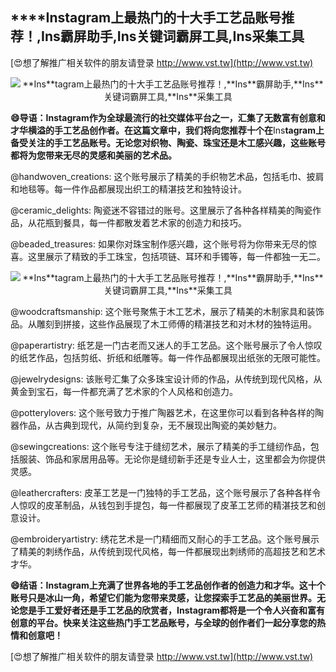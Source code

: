 ## ****Ins**tagram上最热门的十大手工艺品账号推荐！,**Ins**霸屏助手,**Ins**关键词霸屏工具,**Ins**采集工具**

[😍想了解推广相关软件的朋友请登录 http://www.vst.tw](http://www.vst.tw)

 <center><img src="https://vst.tw/MP4/tuiguang/png/4.png" alt="**Ins**tagram上最热门的十大手工艺品账号推荐！,**Ins**霸屏助手,**Ins**关键词霸屏工具,**Ins**采集工具"></center>

**😄导语：**Ins**tagram作为全球最流行的社交媒体平台之一，汇集了无数富有创意和才华横溢的手工艺品创作者。在这篇文章中，我们将向您推荐十个在**Ins**tagram上备受关注的手工艺品账号。无论您对织物、陶瓷、珠宝还是木工感兴趣，这些账号都将为您带来无尽的灵感和美丽的艺术品。**

@handwoven_creations: 这个账号展示了精美的手织物艺术品，包括毛巾、披肩和地毯等。每一件作品都展现出织工的精湛技艺和独特设计。

@ceramic_delights: 陶瓷迷不容错过的账号。这里展示了各种各样精美的陶瓷作品，从花瓶到餐具，每一件都散发着艺术家的创造力和技巧。

@beaded_treasures: 如果你对珠宝制作感兴趣，这个账号将为你带来无尽的惊喜。这里展示了精致的手工珠宝，包括项链、耳环和手镯等，每一件都独一无二。

 <center><img src="https://vst.tw/MP4/tuiguang/png/1.png" alt="**Ins**tagram上最热门的十大手工艺品账号推荐！,**Ins**霸屏助手,**Ins**关键词霸屏工具,**Ins**采集工具"></center>

@woodcraftsmanship: 这个账号聚焦于木工艺术，展示了精美的木制家具和装饰品。从雕刻到拼接，这些作品展现了木工师傅的精湛技艺和对木材的独特运用。

@paperartistry: 纸艺是一门古老而又迷人的手工艺品。这个账号展示了令人惊叹的纸艺作品，包括剪纸、折纸和纸雕等。每一件作品都展现出纸张的无限可能性。

@jewelrydesigns: 该账号汇集了众多珠宝设计师的作品，从传统到现代风格，从黄金到宝石，每一件都充满了艺术家的个人风格和创造力。

@potterylovers: 这个账号致力于推广陶器艺术，在这里你可以看到各种各样的陶器作品，从古典到现代，从简约到复杂，无不展现出陶瓷的美妙魅力。

@sewingcreations: 这个账号专注于缝纫艺术，展示了精美的手工缝纫作品，包括服装、饰品和家居用品等。无论你是缝纫新手还是专业人士，这里都会为你提供灵感。

@leathercrafters: 皮革工艺是一门独特的手工艺品，这个账号展示了各种各样令人惊叹的皮革制品，从钱包到手提包，每一件都展现了皮革工艺师的精湛技艺和创意设计。

@embroideryartistry: 绣花艺术是一门精细而又耐心的手工艺品。这个账号展示了精美的刺绣作品，从传统到现代风格，每一件都展现出刺绣师的高超技艺和艺术才华。

**😄结语：**Ins**tagram上充满了世界各地的手工艺品创作者的创造力和才华。这十个账号只是冰山一角，希望它们能为您带来灵感，让您探索手工艺品的美丽世界。无论您是手工爱好者还是手工艺品的欣赏者，**Ins**tagram都将是一个令人兴奋和富有创意的平台。快来关注这些热门手工艺品账号，与全球的创作者们一起分享您的热情和创意吧！**

[😍想了解推广相关软件的朋友请登录 http://www.vst.tw](http://www.vst.tw)



